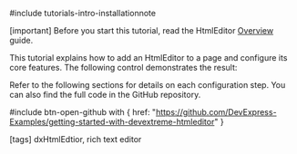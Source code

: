 #include tutorials-intro-installationnote

[important] Before you start this tutorial, read the HtmlEditor [Overview](/concepts/05%20UI%20Components/HtmlEditor/02%20Overview/00%20Overview.md '/Documentation/Guide/UI_Components/HtmlEditor/Overview/') guide.

This tutorial explains how to add an HtmlEditor to a page and configure its core features. The following control demonstrates the result:

<div class="simulator-desktop-container" data-view="/Content/Applications/24_2/GettingStartedWith/HtmlEditor/index.html, /Content/Applications/24_2/GettingStartedWith/HtmlEditor/index.js, /Content/Applications/24_2/GettingStartedWith/HtmlEditor/index.css"></div>

Refer to the following sections for details on each configuration step. You can also find the full code in the GitHub repository.

#include btn-open-github with {
    href: "https://github.com/DevExpress-Examples/getting-started-with-devextreme-htmleditor"
}

[tags] dxHtmlEdtior, rich text editor
